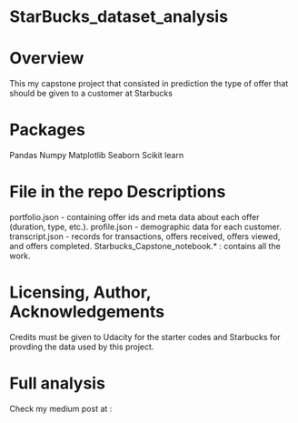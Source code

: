# StarBucks_dataset_analysis
# Overview
This my capstone project that consisted in prediction the type of offer that should be given to a customer at Starbucks

# Packages
Pandas
Numpy
Matplotlib
Seaborn
Scikit learn


# File in the repo Descriptions

portfolio.json - containing offer ids and meta data about each offer (duration, type, etc.).
profile.json - demographic data for each customer.
transcript.json - records for transactions, offers received, offers viewed, and offers completed.
Starbucks_Capstone_notebook.* : contains all the work.

# Licensing, Author, Acknowledgements
Credits must be given to Udacity for the starter codes and Starbucks for provding the data used by this project.

# Full analysis
Check my medium post at : 
